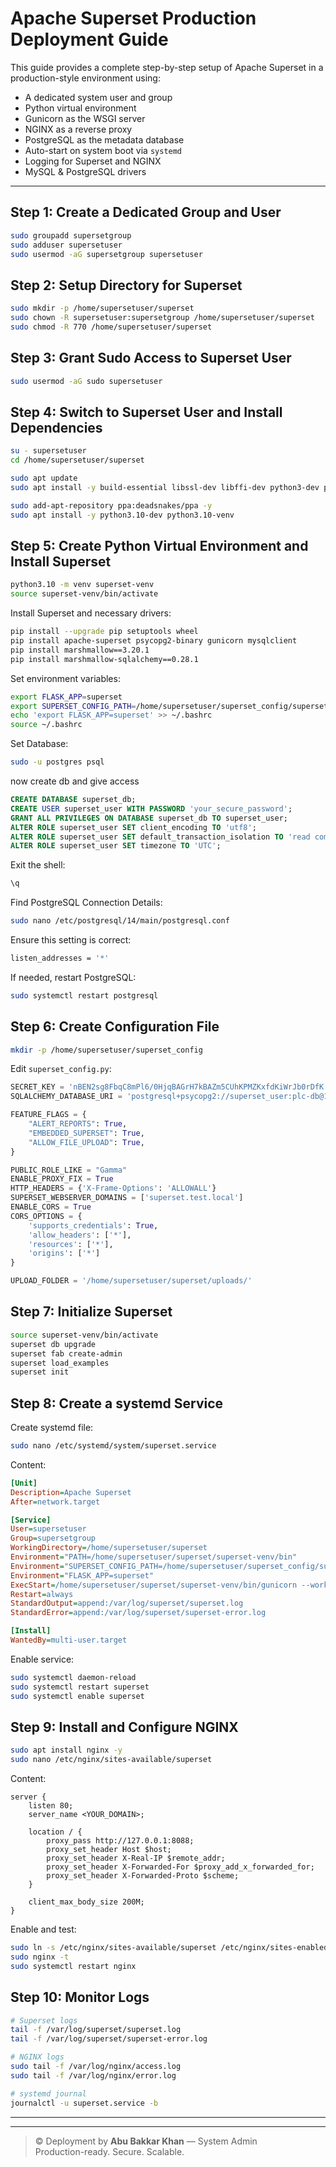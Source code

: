 # Apache Superset Production Deployment Guide

This guide provides a complete step-by-step setup of Apache Superset in a production-style environment using:

- A dedicated system user and group
- Python virtual environment
- Gunicorn as the WSGI server
- NGINX as a reverse proxy
- PostgreSQL as the metadata database
- Auto-start on system boot via `systemd`
- Logging for Superset and NGINX
- MySQL & PostgreSQL drivers

---

## Step 1: Create a Dedicated Group and User

```bash
sudo groupadd supersetgroup
sudo adduser supersetuser
sudo usermod -aG supersetgroup supersetuser
```

## Step 2: Setup Directory for Superset

```bash
sudo mkdir -p /home/supersetuser/superset
sudo chown -R supersetuser:supersetgroup /home/supersetuser/superset
sudo chmod -R 770 /home/supersetuser/superset
```

## Step 3: Grant Sudo Access to Superset User

```bash
sudo usermod -aG sudo supersetuser
```

## Step 4: Switch to Superset User and Install Dependencies

```bash
su - supersetuser
cd /home/supersetuser/superset

sudo apt update
sudo apt install -y build-essential libssl-dev libffi-dev python3-dev python3-pip libsasl2-dev libldap2-dev libpq-dev software-properties-common pkg-config default-libmysqlclient-dev

sudo add-apt-repository ppa:deadsnakes/ppa -y
sudo apt install -y python3.10-dev python3.10-venv
```

## Step 5: Create Python Virtual Environment and Install Superset

```bash
python3.10 -m venv superset-venv
source superset-venv/bin/activate
```

Install Superset and necessary drivers:

```bash
pip install --upgrade pip setuptools wheel
pip install apache-superset psycopg2-binary gunicorn mysqlclient 
pip install marshmallow==3.20.1
pip install marshmallow-sqlalchemy==0.28.1
```

Set environment variables:

```bash
export FLASK_APP=superset
export SUPERSET_CONFIG_PATH=/home/supersetuser/superset_config/superset_config.py
echo 'export FLASK_APP=superset' >> ~/.bashrc
source ~/.bashrc
```
Set Database:

```bash
sudo -u postgres psql
```
now create db and give access
```sql
CREATE DATABASE superset_db;
CREATE USER superset_user WITH PASSWORD 'your_secure_password';
GRANT ALL PRIVILEGES ON DATABASE superset_db TO superset_user;
ALTER ROLE superset_user SET client_encoding TO 'utf8';
ALTER ROLE superset_user SET default_transaction_isolation TO 'read committed';
ALTER ROLE superset_user SET timezone TO 'UTC';

```
Exit the shell:
```bash
\q
```
Find PostgreSQL Connection Details:
```bash
sudo nano /etc/postgresql/14/main/postgresql.conf

```
Ensure this setting is correct:
```bash
listen_addresses = '*'
```
If needed, restart PostgreSQL:
```bash
sudo systemctl restart postgresql
````

## Step 6: Create Configuration File

```bash
mkdir -p /home/supersetuser/superset_config
```

Edit `superset_config.py`:

```python
SECRET_KEY = 'nBEN2sg8FbqC8mPl6/0HjqBAGrH7kBAZm5CUhKPMZKxfdKiWrJb0rDfK'
SQLALCHEMY_DATABASE_URI = 'postgresql+psycopg2://superset_user:plc-db@192.168.0.16:5432/superset_db'

FEATURE_FLAGS = {
    "ALERT_REPORTS": True,
    "EMBEDDED_SUPERSET": True,
    "ALLOW_FILE_UPLOAD": True,
}

PUBLIC_ROLE_LIKE = "Gamma"
ENABLE_PROXY_FIX = True
HTTP_HEADERS = {'X-Frame-Options': 'ALLOWALL'}
SUPERSET_WEBSERVER_DOMAINS = ['superset.test.local']
ENABLE_CORS = True
CORS_OPTIONS = {
    'supports_credentials': True,
    'allow_headers': ['*'],
    'resources': ['*'],
    'origins': ['*']
}

UPLOAD_FOLDER = '/home/supersetuser/superset/uploads/'
```

## Step 7: Initialize Superset


```bash
source superset-venv/bin/activate
superset db upgrade
superset fab create-admin
superset load_examples
superset init
```

## Step 8: Create a systemd Service

Create systemd file:

```bash
sudo nano /etc/systemd/system/superset.service
```

Content:

```ini
[Unit]
Description=Apache Superset
After=network.target

[Service]
User=supersetuser
Group=supersetgroup
WorkingDirectory=/home/supersetuser/superset
Environment="PATH=/home/supersetuser/superset/superset-venv/bin"
Environment="SUPERSET_CONFIG_PATH=/home/supersetuser/superset_config/superset_config.py"
Environment="FLASK_APP=superset"
ExecStart=/home/supersetuser/superset/superset-venv/bin/gunicorn --workers 3 --bind 0.0.0.0:8088 "superset.app:create_app()"
Restart=always
StandardOutput=append:/var/log/superset/superset.log
StandardError=append:/var/log/superset/superset-error.log

[Install]
WantedBy=multi-user.target
```

Enable service:

```bash
sudo systemctl daemon-reload
sudo systemctl restart superset
sudo systemctl enable superset
```

## Step 9: Install and Configure NGINX

```bash
sudo apt install nginx -y
sudo nano /etc/nginx/sites-available/superset
```

Content:

```nginx
server {
    listen 80;
    server_name <YOUR_DOMAIN>;

    location / {
        proxy_pass http://127.0.0.1:8088;
        proxy_set_header Host $host;
        proxy_set_header X-Real-IP $remote_addr;
        proxy_set_header X-Forwarded-For $proxy_add_x_forwarded_for;
        proxy_set_header X-Forwarded-Proto $scheme;
    }

    client_max_body_size 200M;
}
```

Enable and test:

```bash
sudo ln -s /etc/nginx/sites-available/superset /etc/nginx/sites-enabled/
sudo nginx -t
sudo systemctl restart nginx
```

## Step 10: Monitor Logs

```bash
# Superset logs
tail -f /var/log/superset/superset.log
tail -f /var/log/superset/superset-error.log

# NGINX logs
sudo tail -f /var/log/nginx/access.log
sudo tail -f /var/log/nginx/error.log

# systemd journal
journalctl -u superset.service -b
```

---
---

> © Deployment by **Abu Bakkar Khan** — System Admin  
> Production-ready. Secure. Scalable.
